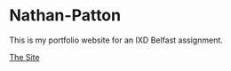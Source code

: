 # Nathan-Patton
This is my portfolio website for an IXD Belfast assignment.

[The Site](https://NathanPatton.github.io/Nathan-Patton/index.html)
